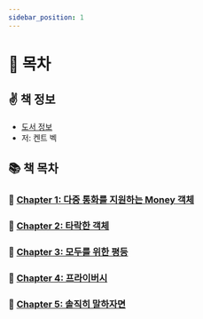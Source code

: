 ```yaml
---
sidebar_position: 1
---
```


# 🚀 목차

## ✌️ 책 정보
- [도서 정보](http://www.yes24.com/Product/Goods/12246033)
- 저: 켄트 벡

## 📚 책 목차

### 🐣 [Chapter 1: 다중 통화를 지원하는 Money 객체](/docs/test/test-driven-development/chapter-1)

### 🐣 [Chapter 2: 타락한 객체](/docs/test/test-driven-development/chapter-2)

### 🐣 [Chapter 3: 모두를 위한 평등](/docs/test/test-driven-development/chapter-3)

### 🐣 [Chapter 4: 프라이버시](/docs/test/test-driven-development/chapter-4)

### 🐣 [Chapter 5: 솔직히 말하자면](/docs/test/test-driven-development/chapter-5)
